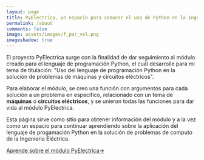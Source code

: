 ```yaml
---
layout: page
title: PyElectrica, un espacio para conocer el uso de Python en la Ingeniería Eléctrica 
permalink: /about
comments: false
image: assets/images/f_par_vel.png
imageshadow: true
---
```


El proyecto PyElectrica surge con la finalidad de dar seguimiento al módulo creado para el lenguaje de programación Python, el cuál desarrolle para mi tema de titulación: "Uso del lenguaje de programación Python en la solución de problemas de máquinas y circuitos eléctricos".

Para elaborar el módulo, se creo una función con argumentos  para cada solución a un problema en específico, relacionado con un tema de **máquinas** o **circuitos eléctricos**, y se unieron todas las funciones para dar vida al módulo PyElectrica.

Esta página sirve como sitio para obtener información del módulo y a la vez como un espacio para continuar aprendiendo sobre la aplicación del lenguaje de progamación Python en la solución de problemas de computo de la Ingenieria Eléctrica.

<a href="{{ site.baseurl }}/manual" class="btn btn-dark"> Aprende sobre el módulo PyElectrica&rarr;</a>

